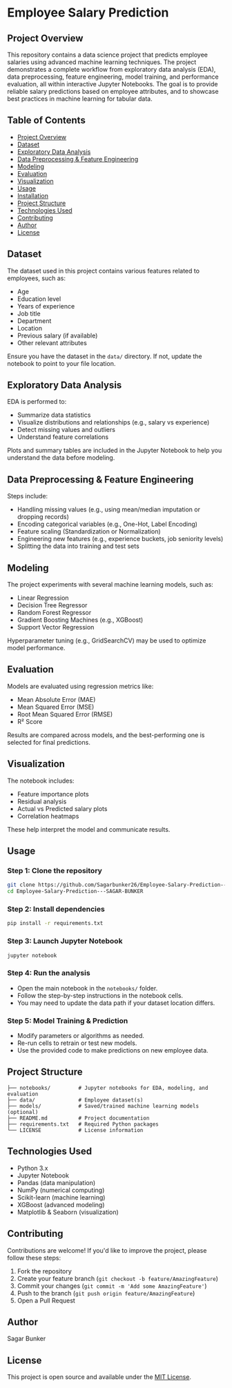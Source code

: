 # Employee Salary Prediction

## Project Overview

This repository contains a data science project that predicts employee salaries using advanced machine learning techniques. The project demonstrates a complete workflow from exploratory data analysis (EDA), data preprocessing, feature engineering, model training, and performance evaluation, all within interactive Jupyter Notebooks. The goal is to provide reliable salary predictions based on employee attributes, and to showcase best practices in machine learning for tabular data.

## Table of Contents

- [Project Overview](#project-overview)
- [Dataset](#dataset)
- [Exploratory Data Analysis](#exploratory-data-analysis)
- [Data Preprocessing & Feature Engineering](#data-preprocessing--feature-engineering)
- [Modeling](#modeling)
- [Evaluation](#evaluation)
- [Visualization](#visualization)
- [Usage](#usage)
- [Installation](#installation)
- [Project Structure](#project-structure)
- [Technologies Used](#technologies-used)
- [Contributing](#contributing)
- [Author](#author)
- [License](#license)

## Dataset

The dataset used in this project contains various features related to employees, such as:
- Age
- Education level
- Years of experience
- Job title
- Department
- Location
- Previous salary (if available)
- Other relevant attributes

Ensure you have the dataset in the `data/` directory. If not, update the notebook to point to your file location.

## Exploratory Data Analysis

EDA is performed to:
- Summarize data statistics
- Visualize distributions and relationships (e.g., salary vs experience)
- Detect missing values and outliers
- Understand feature correlations

Plots and summary tables are included in the Jupyter Notebook to help you understand the data before modeling.

## Data Preprocessing & Feature Engineering

Steps include:
- Handling missing values (e.g., using mean/median imputation or dropping records)
- Encoding categorical variables (e.g., One-Hot, Label Encoding)
- Feature scaling (Standardization or Normalization)
- Engineering new features (e.g., experience buckets, job seniority levels)
- Splitting the data into training and test sets

## Modeling

The project experiments with several machine learning models, such as:
- Linear Regression
- Decision Tree Regressor
- Random Forest Regressor
- Gradient Boosting Machines (e.g., XGBoost)
- Support Vector Regression

Hyperparameter tuning (e.g., GridSearchCV) may be used to optimize model performance.

## Evaluation

Models are evaluated using regression metrics like:
- Mean Absolute Error (MAE)
- Mean Squared Error (MSE)
- Root Mean Squared Error (RMSE)
- R² Score

Results are compared across models, and the best-performing one is selected for final predictions.

## Visualization

The notebook includes:
- Feature importance plots
- Residual analysis
- Actual vs Predicted salary plots
- Correlation heatmaps

These help interpret the model and communicate results.

## Usage

### Step 1: Clone the repository

```bash
git clone https://github.com/Sagarbunker26/Employee-Salary-Prediction---SAGAR-BUNKER.git
cd Employee-Salary-Prediction---SAGAR-BUNKER
```

### Step 2: Install dependencies

```bash
pip install -r requirements.txt
```

### Step 3: Launch Jupyter Notebook

```bash
jupyter notebook
```

### Step 4: Run the analysis

- Open the main notebook in the `notebooks/` folder.
- Follow the step-by-step instructions in the notebook cells.
- You may need to update the data path if your dataset location differs.

### Step 5: Model Training & Prediction

- Modify parameters or algorithms as needed.
- Re-run cells to retrain or test new models.
- Use the provided code to make predictions on new employee data.

## Project Structure

```
├── notebooks/         # Jupyter notebooks for EDA, modeling, and evaluation
├── data/              # Employee dataset(s)
├── models/            # Saved/trained machine learning models (optional)
├── README.md          # Project documentation
├── requirements.txt   # Required Python packages
└── LICENSE            # License information
```

## Technologies Used

- Python 3.x
- Jupyter Notebook
- Pandas (data manipulation)
- NumPy (numerical computing)
- Scikit-learn (machine learning)
- XGBoost (advanced modeling)
- Matplotlib & Seaborn (visualization)

## Contributing

Contributions are welcome! If you'd like to improve the project, please follow these steps:

1. Fork the repository
2. Create your feature branch (`git checkout -b feature/AmazingFeature`)
3. Commit your changes (`git commit -m 'Add some AmazingFeature'`)
4. Push to the branch (`git push origin feature/AmazingFeature`)
5. Open a Pull Request

## Author

Sagar Bunker

## License

This project is open source and available under the [MIT License](LICENSE).
